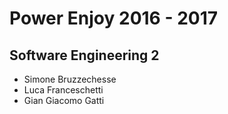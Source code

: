 **Power Enjoy 2016 - 2017**
===========================

Software Engineering 2
----------------------

- Simone Bruzzechesse 
- Luca Franceschetti 
- Gian Giacomo Gatti
